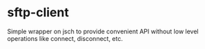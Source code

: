 # sftp-client

Simple wrapper on jsch to provide convenient API without low level operations like connect, disconnect, etc.

 